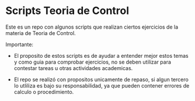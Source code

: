 # Scripts Teoria de Control

Este es un repo con algunos scripts que realizan ciertos ejercicios de la materia de Teoria de Control. 

Importante: 
- El proposito de estos scripts es de ayudar a entender mejor estos temas y como guia para comprobar ejercicios, no se deben utilizar para contestar tareas u otras actividades academicas.

- El repo se realizó con propositos unicamente de repaso, si algun tercero lo utliliza es bajo su responsabilidad, ya que pueden contener errores de calculo o procedimiento.
